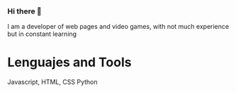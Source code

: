 ### Hi there 👋

I am a developer of web pages and video games, with not much experience but in constant learning

# Lenguajes and Tools

Javascript, HTML, CSS
Python

